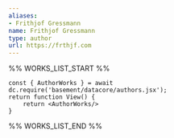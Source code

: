 ```yaml
---
aliases:
- Frithjof Gressmann
name: Frithjof Gressmann
type: author
url: https://frthjf.com
---
```



%% WORKS_LIST_START %%

```datacorejsx
const { AuthorWorks } = await dc.require('basement/datacore/authors.jsx');
return function View() {
    return <AuthorWorks/>
}
```
%% WORKS_LIST_END %%